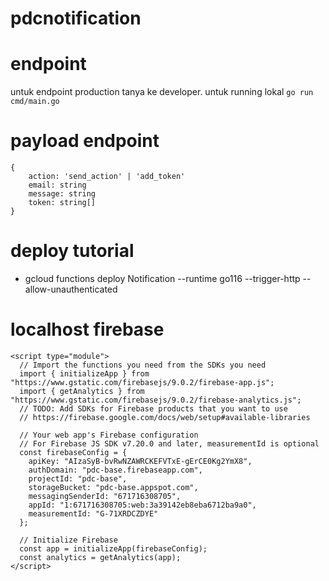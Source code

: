# pdcnotification

# endpoint

untuk endpoint production tanya ke developer.
untuk running lokal
`go run cmd/main.go`

# payload endpoint
```
{
	action: 'send_action' | 'add_token'
	email: string
	message: string
	token: string[]
}
```


# deploy tutorial

- gcloud functions deploy Notification --runtime go116 --trigger-http --allow-unauthenticated



# localhost firebase
```
<script type="module">
  // Import the functions you need from the SDKs you need
  import { initializeApp } from "https://www.gstatic.com/firebasejs/9.0.2/firebase-app.js";
  import { getAnalytics } from "https://www.gstatic.com/firebasejs/9.0.2/firebase-analytics.js";
  // TODO: Add SDKs for Firebase products that you want to use
  // https://firebase.google.com/docs/web/setup#available-libraries

  // Your web app's Firebase configuration
  // For Firebase JS SDK v7.20.0 and later, measurementId is optional
  const firebaseConfig = {
    apiKey: "AIzaSyB-bvRwNZAWRCKEFVTxE-gErCE0Kg2YmX8",
    authDomain: "pdc-base.firebaseapp.com",
    projectId: "pdc-base",
    storageBucket: "pdc-base.appspot.com",
    messagingSenderId: "671716308705",
    appId: "1:671716308705:web:3a39142eb8eba6712ba9a0",
    measurementId: "G-71XRDCZDYE"
  };

  // Initialize Firebase
  const app = initializeApp(firebaseConfig);
  const analytics = getAnalytics(app);
</script>
```